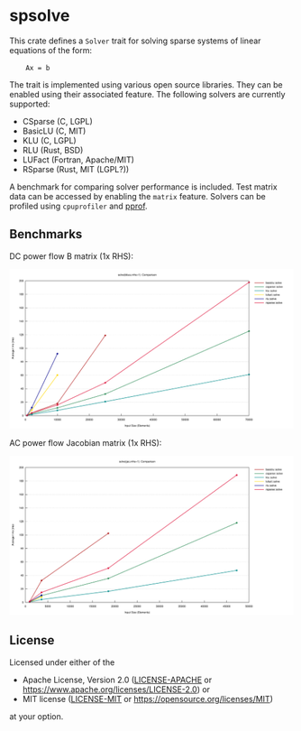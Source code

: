 # spsolve

This crate defines a `Solver` trait for solving sparse systems of linear
equations of the form:

```
    Ax = b
```

The trait is implemented using various open source libraries.
They can be enabled using their associated feature.
The following solvers are currently supported:

- CSparse (C, LGPL)
- BasicLU (C, MIT)
- KLU (C, LGPL)
- RLU (Rust, BSD)
- LUFact (Fortran, Apache/MIT)
- RSparse (Rust, MIT (LGPL?))

A benchmark for comparing solver performance is included.
Test matrix data can be accessed by enabling the `matrix` feature. 
Solvers can be profiled using `cpuprofiler` and [pprof](github.com/google/pprof).

## Benchmarks

DC power flow B matrix (1x RHS):

![lines](/target/criterion/solve(bbus,nrhs=1)/report/lines.svg)

AC power flow Jacobian matrix (1x RHS):

![lines](/target/criterion/solve(jac,nrhs=1)/report/lines.svg)

## License

Licensed under either of the

* Apache License, Version 2.0 ([LICENSE-APACHE](LICENSE-APACHE) or https://www.apache.org/licenses/LICENSE-2.0) or
* MIT license ([LICENSE-MIT](LICENSE-MIT) or https://opensource.org/licenses/MIT)

at your option.